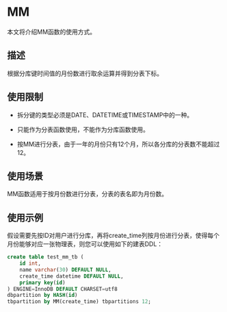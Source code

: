MM 
=======================

本文将介绍MM函数的使用方式。

描述 
-----------------------

根据分库键时间值的月份数进行取余运算并得到分表下标。

使用限制 
-------------------------

* 拆分键的类型必须是DATE、DATETIME或TIMESTAMP中的一种。

* 只能作为分表函数使用，不能作为分库函数使用。

* 按MM进行分表，由于一年的月份只有12个月，所以各分库的分表数不能超过12。




使用场景 
-------------------------

MM函数适用于按月份数进行分表，分表的表名即为月份数。

使用示例 
-------------------------

假设需要先按ID对用户进行分库，再将create_time列按月份进行分表，使得每个月份能够对应一张物理表，则您可以使用如下的建表DDL：

```sql
create table test_mm_tb (    
    id int, 
    name varchar(30) DEFAULT NULL,  
    create_time datetime DEFAULT NULL,
    primary key(id)
) ENGINE=InnoDB DEFAULT CHARSET=utf8 
dbpartition by HASH(id) 
tbpartition by MM(create_time) tbpartitions 12;
```


